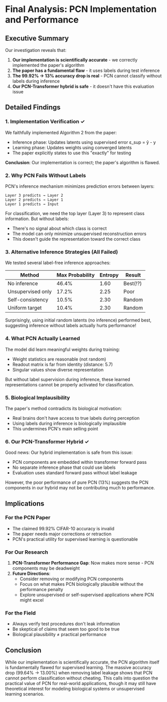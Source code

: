 # Final Analysis: PCN Implementation and Performance

## Executive Summary

Our investigation reveals that:
1. **Our implementation is scientifically accurate** - we correctly implemented the paper's algorithm
2. **The paper has a fundamental flaw** - it uses labels during test inference
3. **The 99.92% → 13% accuracy drop is real** - PCN cannot classify without labels during inference
4. **Our PCN-Transformer hybrid is safe** - it doesn't have this evaluation issue

## Detailed Findings

### 1. Implementation Verification ✓

We faithfully implemented Algorithm 2 from the paper:
- Inference phase: Updates latents using supervised error ε_sup = ŷ - y
- Learning phase: Updates weights using converged latents
- The paper explicitly states to use this "exactly" for testing

**Conclusion**: Our implementation is correct; the paper's algorithm is flawed.

### 2. Why PCN Fails Without Labels

PCN's inference mechanism minimizes prediction errors between layers:
```
Layer 3 predicts → Layer 2
Layer 2 predicts → Layer 1  
Layer 1 predicts → Input
```

For classification, we need the top layer (Layer 3) to represent class information. But without labels:
- There's no signal about which class is correct
- The model can only minimize unsupervised reconstruction errors
- This doesn't guide the representation toward the correct class

### 3. Alternative Inference Strategies (All Failed)

We tested several label-free inference approaches:

| Method | Max Probability | Entropy | Result |
|--------|----------------|---------|---------|
| No inference | 46.4% | 1.60 | Best(!?) |
| Unsupervised only | 17.2% | 2.25 | Poor |
| Self-consistency | 10.5% | 2.30 | Random |
| Uniform target | 10.4% | 2.30 | Random |

Surprisingly, using initial random latents (no inference) performed best, suggesting inference without labels actually hurts performance!

### 4. What PCN Actually Learned

The model did learn meaningful weights during training:
- Weight statistics are reasonable (not random)
- Readout matrix is far from identity (distance: 5.7)
- Singular values show diverse representation

But without label supervision during inference, these learned representations cannot be properly activated for classification.

### 5. Biological Implausibility

The paper's method contradicts its biological motivation:
- Real brains don't have access to true labels during perception
- Using labels during inference is biologically implausible
- This undermines PCN's main selling point

### 6. Our PCN-Transformer Hybrid ✓

Good news: Our hybrid implementation is safe from this issue:
- PCN components are embedded within transformer forward pass
- No separate inference phase that could use labels
- Evaluation uses standard forward pass without label leakage

However, the poor performance of pure PCN (13%) suggests the PCN components in our hybrid may not be contributing much to performance.

## Implications

### For the PCN Paper
- The claimed 99.92% CIFAR-10 accuracy is invalid
- The paper needs major corrections or retraction
- PCN's practical utility for supervised learning is questionable

### For Our Research
1. **PCN-Transformer Performance Gap**: Now makes more sense - PCN components may be deadweight
2. **Future Directions**: 
   - Consider removing or modifying PCN components
   - Focus on what makes PCN biologically plausible without the performance penalty
   - Explore unsupervised or self-supervised applications where PCN might excel

### For the Field
- Always verify test procedures don't leak information
- Be skeptical of claims that seem too good to be true
- Biological plausibility ≠ practical performance

## Conclusion

While our implementation is scientifically accurate, the PCN algorithm itself is fundamentally flawed for supervised learning. The massive accuracy drop (99.64% → 13.00%) when removing label leakage shows that PCN cannot perform classification without cheating. This calls into question the practical value of PCN for real-world applications, though it may still have theoretical interest for modeling biological systems or unsupervised learning scenarios.